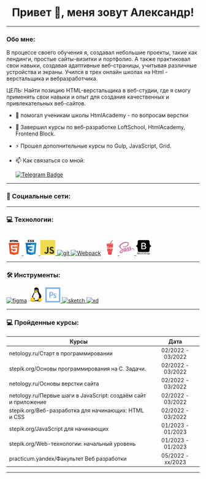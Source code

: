 # <h1 align="center">Привет 👋, меня зовут Александр!</h1>

---

### Обо мне:

В процессе своего обучения я, создавал небольшие проекты, такие как лендинги, простые сайты-визитки и портфолио. А также практиковал свои навыки, создавая адаптивные веб-страницы, учитывая различные устройства и экраны. Учился в трех онлайн школах на Html - верстальщика и вебразработчика.

ЦЕЛЬ: Найти позицию HTML-верстальщика в веб-студии, где я смогу применять свои навыки и опыт для создания качественных и привлекательных веб-сайтов.

- :telescope: помогал ученикам школы HtmlAcademy - по вопросам верстки

- :seedling: Завершил курсы по веб-разработке LoftSchool, HtmlAcademy, Frontend Block.

- :zap: Прошел дополнительные курсы по Gulp, JavaScript, Grid.

- :mailbox: Как связаться со мной:<div> [![Telegram Badge](https://img.shields.io/badge/-SeltDev-blue?style=flat&logo=Telegram&logoColor=white)](https://t.me/SeltDev)</div>

---

### 🤝 Социальные сети:

---

### 💻 Технологии:

<a href="https://www.w3.org/html/" target="_blank" rel="noreferrer"> <img style='margin-top: 20px' src="https://raw.githubusercontent.com/devicons/devicon/master/icons/html5/html5-original-wordmark.svg" alt="html5" width="40" height="40"/> </a>
<a href="https://www.w3schools.com/css/" target="_blank" rel="noreferrer"> <img src="https://raw.githubusercontent.com/devicons/devicon/master/icons/css3/css3-original-wordmark.svg" alt="css3" width="40" height="40"/> </a>
<a href="https://developer.mozilla.org/en-US/docs/Web/JavaScript" target="_blank" rel="noreferrer"> <img src="https://raw.githubusercontent.com/devicons/devicon/master/icons/javascript/javascript-original.svg" alt="javascript" width="40" height="40"/> </a> <a href="https://git-scm.com/" target="_blank" rel="noreferrer"> <img src="https://www.vectorlogo.zone/logos/git-scm/git-scm-icon.svg" alt="git" width="40" height="40"/> </a>
<a href="https://webpack.js.org/" target="_blank"><img src="https://profilinator.rishav.dev/skills-assets/webpack-original.svg" alt="Webpack" height="40" /></a> <a href="https://gulpjs.com" target="_blank" rel="noreferrer"> <img src="https://raw.githubusercontent.com/devicons/devicon/master/icons/gulp/gulp-plain.svg" alt="gulp" width="40" height="40"/> </a>
<a href="https://sass-lang.com" target="_blank" rel="noreferrer"> <img src="https://raw.githubusercontent.com/devicons/devicon/master/icons/sass/sass-original.svg" alt="sass" width="40" height="40"/> </a>
<a href="https://getbootstrap.com" target="_blank" rel="noreferrer"> <img src="https://raw.githubusercontent.com/devicons/devicon/master/icons/bootstrap/bootstrap-plain-wordmark.svg" alt="bootstrap" width="40" height="40"/> </a>

---

### 🛠 Инструменты:

<a href="https://www.figma.com/" target="_blank" rel="noreferrer"> <img style='margin-top: 20px' src="https://www.vectorlogo.zone/logos/figma/figma-icon.svg" alt="figma" width="40" height="40"/></a>
<img src="https://raw.githubusercontent.com/devicons/devicon/master/icons/linux/linux-original.svg" alt="linux" width="40" height="40"/> </a> <a href="https://www.photoshop.com/en" target="_blank" rel="noreferrer"> <img src="https://raw.githubusercontent.com/devicons/devicon/master/icons/photoshop/photoshop-line.svg" alt="photoshop" width="40" height="40"/> </a> <a href="https://www.sketch.com/" target="_blank" rel="noreferrer"> <img src="https://www.vectorlogo.zone/logos/sketchapp/sketchapp-icon.svg" alt="sketch" width="40" height="40"/> </a> <a href="https://www.adobe.com/products/xd.html" target="_blank" rel="noreferrer"> <img src="https://cdn.worldvectorlogo.com/logos/adobe-xd.svg" alt="xd" width="40" height="40"/> </a> </p>

---

### 💻 Пройденные курсы:

<div style='margin-top: 20px'>

| Курсы                                                           |       Дата        |
| --------------------------------------------------------------- | :---------------: |
| netology.ru/Старт в программировании                            | 02/2022 - 03/2022 |
| stepik.org/Основы программирования на C. Задачи.                | 02/2022 - 03/2022 |
| netology.ru/Основы верстки сайта                                | 02/2022 - 03/2022 |
| netology.ru/Первые шаги в JavaScript: создаём сайт и приложение | 02/2022 - 03/2022 |
| stepik.org/Веб-разработка для начинающих: HTML и CSS            | 02/2022 - 03/2022 |
| stepik.org/JavaScript для начинающих                            | 01/2023 - 01/2023 |
| stepik.org/Web-технологии: начальный уровень                    | 01/2023 - 01/2023 |
| practicum.yandex/Факультет Веб разработки                       | 05/2022 - xx/2023 |

---

</div>
